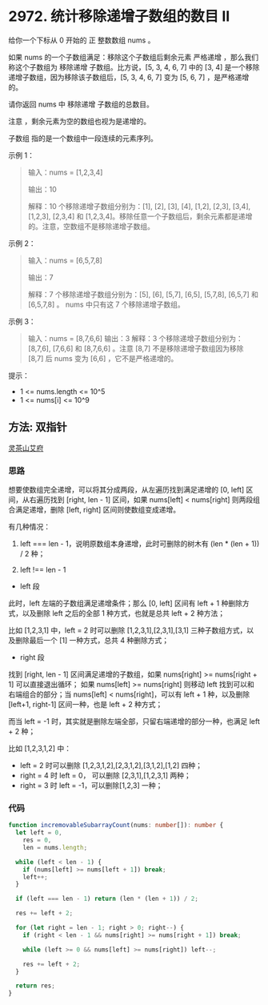 # 2972. 统计移除递增子数组的数目 II

给你一个下标从 0 开始的 正 整数数组 nums 。

如果 nums 的一个子数组满足：移除这个子数组后剩余元素 严格递增 ，那么我们称这个子数组为 移除递增 子数组。比方说，[5, 3, 4, 6, 7] 中的 [3, 4] 是一个移除递增子数组，因为移除该子数组后，[5, 3, 4, 6, 7] 变为 [5, 6, 7] ，是严格递增的。

请你返回 nums 中 移除递增 子数组的总数目。

注意 ，剩余元素为空的数组也视为是递增的。

子数组 指的是一个数组中一段连续的元素序列。

示例 1：

> 输入：nums = [1,2,3,4]
>
> 输出：10
>
> 解释：10 个移除递增子数组分别为：[1], [2], [3], [4], [1,2], [2,3], [3,4], [1,2,3], [2,3,4] 和 [1,2,3,4]。移除任意一个子数组后，剩余元素都是递增的。注意，空数组不是移除递增子数组。

示例 2：

> 输入：nums = [6,5,7,8]
>
> 输出：7
>
> 解释：7 个移除递增子数组分别为：[5], [6], [5,7], [6,5], [5,7,8], [6,5,7] 和 [6,5,7,8] 。
> nums 中只有这 7 个移除递增子数组。

示例 3：

> 输入：nums = [8,7,6,6]
> 输出：3
> 解释：3 个移除递增子数组分别为：[8,7,6], [7,6,6] 和 [8,7,6,6] 。注意 [8,7] 不是移除递增子数组因为移除 [8,7] 后 nums 变为 [6,6] ，它不是严格递增的。

提示：

- 1 <= nums.length <= 10^5
- 1 <= nums[i] <= 10^9

## 方法: 双指针

[灵茶山艾府](https://leetcode.cn/problems/count-the-number-of-incremovable-subarrays-ii/)

### 思路

想要使数组完全递增，可以将其分成两段，从左遍历找到满足递增的 [0, left] 区间，从右遍历找到 [right, len - 1] 区间，如果 nums[left] < nums[right] 则两段组合满足递增，删除 [left, right] 区间则使数组变成递增。

有几种情况：

1. left === len - 1，说明原数组本身递增，此时可删除的树木有 (len \* (len + 1)) / 2 种；

2. left !== len - 1

- left 段

此时，left 左端的子数组满足递增条件；那么 [0, left] 区间有 left + 1 种删除方式，以及删除 left 之后的全部 1 种方式，也就是总共 left + 2 种方法；

比如 [1,2,3,1] 中，left = 2 时可以删除 [1,2,3,1],[2,3,1],[3,1] 三种子数组方式，以及删除最后一个 [1] 一种方式，总共 4 种删除方式；

- right 段

找到 [right, len - 1] 区间满足递增的子数组，如果 nums[right] >= nums[right + 1] 可以直接退出循环；
如果 nums[left] >= nums[right] 则移动 left 找到可以和右端组合的部分；当 nums[left] < nums[right]，可以有 left + 1 种，以及删除 [left+1, right-1] 区间一种，也是 left + 2 种方式；

而当 left = -1 时，其实就是删除左端全部，只留右端递增的部分一种，也满足 left + 2 种；

比如 [1,2,3,1,2] 中：

- left = 2 时可以删除 [1,2,3,1,2],[2,3,1,2],[3,1,2],[1,2] 四种；
- right = 4 时 left = 0， 可以删除 [2,3,1],[1,2,3,1] 两种；
- right = 3 时 left = -1，可以删除[1,2,3] 一种；

### 代码

```ts
function incremovableSubarrayCount(nums: number[]): number {
  let left = 0,
    res = 0,
    len = nums.length;

  while (left < len - 1) {
    if (nums[left] >= nums[left + 1]) break;
    left++;
  }

  if (left === len - 1) return (len * (len + 1)) / 2;

  res += left + 2;

  for (let right = len - 1; right > 0; right--) {
    if (right < len - 1 && nums[right] >= nums[right + 1]) break;

    while (left >= 0 && nums[left] >= nums[right]) left--;

    res += left + 2;
  }

  return res;
}
```
